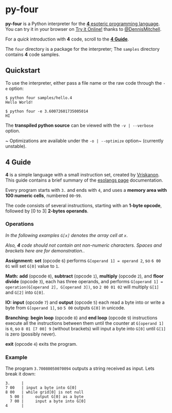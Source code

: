 # py-four

**py-four** is a Python interpreter for the [**4** esoteric programming language](http://esolangs.org/wiki/4). You can try it in your browser on [Try it Online!](https://tio.run/##HYuJCcBAEAI7CrP/pf/CNl5EZBTM3XgasMaIxk0R4U2GqDKbHtU5A4fB4RXo4gI3yVFwXXTxlvFbtYoo5rL5HTlF5u4H) thanks to [@DennisMitchell](https://github.com/DennisMitchell/).

For a *quick* introduction with **4** code, scroll to the [**4 Guide**](https://github.com/urielieli/py-four/#4-guide).

The `four` directory is a package for the interpreter; The `samples` directory contains **4** code samples.

## Quickstart

To use the interpreter, either pass a file name or the raw code through the `-e` option:

```
$ python four samples/hello.4
Hello World!

$ python four -e 3.60072601735005014
HI
```

The **transpiled python source** can be viewed with the `-v | --verbose` option.

~ Optimizations are available under the `-o | --optimize` option~ (currently unstable).

## 4 Guide

**4** is a simple language with a small instruction set, created by [Vriskanon](https://esolangs.org/wiki/User:Vriskanon).
This guide contains a brief summary of the [esolangs page](http://esolangs.org/wiki/4) documentation.

Every program starts with `3.` and ends with `4`, and uses a **memory area with 100 numeric cells**, numbered `00`-`99`.

The code consists of several instructions, starting with an **1-byte opcode**, followed by [0 to 3] **2-bytes operands**.

### Operations

*In the following examples `G[x]` denotes the array cell at `x`*.

*Also, **4** code should not contain ant non-numeric characters. Spaces and brackets here are for demonstration.*.

**Assignment:** **set** (opcode `6`) performs `G[operand 1] = operand 2`, so `6 00 01` will set `G[0]` value to `1`.

**Math:** **add** (opcode `0`), **subtract** (opcode `1`), **multiply** (opcode `2`), and **floor divide** (opcode `3`), each has three operands, and performs `G[operand 1] = operation(G[operand 2], G[operand 3])`, so `2 00 01 02` will multiply `G[1]` and `G[2]` into `G[0]`.

**IO:** **input** (opcode `7`) and **output** (opcode `5`) each read a byte into or write a byte from `G[operand 1]`, so `5 00` outputs `G[0]` in unicode.

**Branching:** **begin loop** (opcode `8`) and **end loop** (opcode `9`) instructions execute all the instructions between them until the counter at `G[operand 1]` is `0`,
so `8 01 [7 00] 9` (without brackets) will input a byte into `G[0]` until `G[1]` is zero (possibly never).

**exit** (opcode `4`) exits the program.

### Example

The program `3.70080050070094` outputs a string received as input. Lets break it down:

```
3.     |
7 00   | input a byte into G[0]
8 00   | while grid[0] is not null
  5 00 |     output G[0] as a byte
  7 00 |     input a byte into G[0]
4      |
```